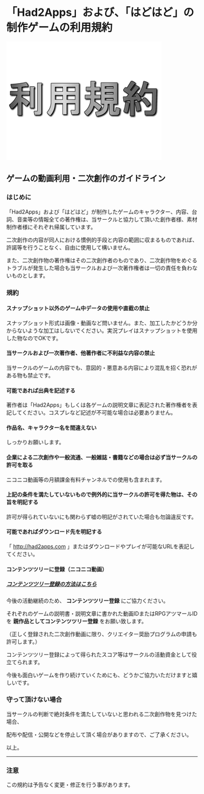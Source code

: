 <meta name="twitter:card" content="summary">
<meta name="og:title" content="Had2Apps ゲーム利用規約">
<meta name="og:description" content="「Had2Apps」および、「はどはど」の制作ゲームの利用規約">
<meta name="og:image" content="samne.png">

# 「Had2Apps」および、「はどはど」の制作ゲームの利用規約

![logo](samne.png)

## ゲームの動画利用・二次創作のガイドライン
### はじめに
「Had2Apps」および「はどはど」が制作したゲームのキャラクター、内容、台詞、音楽等の情報全ての著作権は、当サークルと協力して頂いた創作者様、素材制作者様にそれぞれ帰属しています。

二次創作の内容が同人における慣例的手段と内容の範囲に収まるものであれば、許諾等を行うことなく、自由に使用して構いません。

また、二次創作物の著作権はその二次創作者のものであり、二次創作物をめぐるトラブルが発生した場合も当サークルおよび一次著作権者は一切の責任を負わないものとします。


### 規約
#### スナップショット以外のゲーム中データの使用や直截の禁止
スナップショット形式は画像・動画など問いません。また、加工したかどうか分からないような加工はしないでください。実況プレイはスナップショットを使用した物なのでOKです。

#### 当サークルおよび一次著作者、他著作者に不利益な内容の禁止
当サークルのゲームの内容でも、意図的・悪意ある内容により混乱を招く恐れがある物も禁止です。

#### 可能であれば出典を記述する
著作者は「Had2Apps」もしくは各ゲームの説明文章に表記された著作権者を表記してください。コスプレなど記述が不可能な場合は必要ありません。

#### 作品名、キャラクター名を間違えない
しっかりお願いします。

#### 企業による二次創作や一般流通、一般雑誌・書籍などの場合は必ず当サークルの許可を取る
ニコニコ動画等の月額課金有料チャンネルでの使用も含まれます。

#### 上記の条件を満たしていないもので例外的に当サークルの許可を得た物は、その旨を明記する
許可が得られていないにも関わらず嘘の明記がされていた場合も勿論違反です。

#### 可能であればダウンロード先を明記する
「 http://had2apps.com 」またはダウンロードやプレイが可能なURLを表記してください。

#### コンテンツツリーに登録（ニコニコ動画）
##### [コンテンツツリー登録の方法はこちら](tree)

今後の活動継続のため、 **コンテンツツリー登録** にご協力ください。

それぞれのゲームの説明書・説明文章に書かれた動画IDまたはRPGアツマールIDを **親作品としてコンテンツツリー登録** をお願い致します。

（正しく登録された二次創作動画に限り、クリエイター奨励プログラムの申請も許可します。）

コンテンツツリー登録によって得られたスコア等はサークルの活動資金として役立てられます。

今後も面白いゲームを作り続けていくためにも、どうかご協力いただけますと嬉しいです。

### 守って頂けない場合
当サークルの判断で絶対条件を満たしていないと思われる二次創作物を見つけた場合、

配布や配信・公開などを停止して頂く場合がありますので、ご了承ください。

以上。

----------------------------------
### 注意
この規約は予告なく変更・修正を行う事があります。
